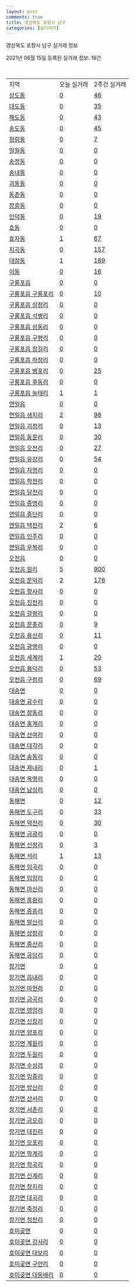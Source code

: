 ```yaml
---
layout: post
comments: true
title: 경상북도 포항시 남구
categories: [실거래가]
---
```


경상북도 포항시 남구 실거래 정보

2021년 06월 15일 등록된 실거래 정보: 16건

<script type="text/javascript">
  google.charts.load('current', {'packages':['corechart']});
  google.charts.setOnLoadCallback(drawChart);

  function drawChart() {
    var data = google.visualization.arrayToDataTable([['거래일', '매매', '전월세', '전매'], ['2021-02', 2, 0, 0], ['2021-03', 5, 0, 0], ['2021-04', 1, 0, 0], ['2021-05', 4, 0, 0], ['2021-06', 1, 0, 0]]);

    var options = {
      title: '최근 2개월간 거래량 추이',
      legend: { position: 'bottom' }
    };

    var chart = new google.visualization.LineChart(document.getElementById('columnchart_material'));
    chart.draw(data, (options));
  }
</script>

<div id="columnchart_material" style="width: 450px; margin-left: -35px"></div>
<br>
<table class="sortable">
  <tr>
    <td>지역</td>
    <td>오늘 실거래</td>
    <td>2주간 실거래</td>
  </tr>

  
  <tr class="item">
    <td><a href="4711110100.html">상도동</a></td>
    <td><a href="4711110100.html">0</a></td>
    <td><a href="4711110100.html">46</a></td>
  </tr>
    

  <tr class="item">
    <td><a href="4711110200.html">대도동</a></td>
    <td><a href="4711110200.html">0</a></td>
    <td><a href="4711110200.html">35</a></td>
  </tr>
    

  <tr class="item">
    <td><a href="4711110300.html">해도동</a></td>
    <td><a href="4711110300.html">0</a></td>
    <td><a href="4711110300.html">43</a></td>
  </tr>
    

  <tr class="item">
    <td><a href="4711110400.html">송도동</a></td>
    <td><a href="4711110400.html">0</a></td>
    <td><a href="4711110400.html">45</a></td>
  </tr>
    

  <tr class="item">
    <td><a href="4711110500.html">청림동</a></td>
    <td><a href="4711110500.html">0</a></td>
    <td><a href="4711110500.html">7</a></td>
  </tr>
    

  <tr class="item">
    <td><a href="4711110600.html">일월동</a></td>
    <td><a href="4711110600.html">0</a></td>
    <td><a href="4711110600.html">0</a></td>
  </tr>
    

  <tr class="item">
    <td><a href="4711110700.html">송정동</a></td>
    <td><a href="4711110700.html">0</a></td>
    <td><a href="4711110700.html">0</a></td>
  </tr>
    

  <tr class="item">
    <td><a href="4711110800.html">송내동</a></td>
    <td><a href="4711110800.html">0</a></td>
    <td><a href="4711110800.html">0</a></td>
  </tr>
    

  <tr class="item">
    <td><a href="4711110900.html">괴동동</a></td>
    <td><a href="4711110900.html">0</a></td>
    <td><a href="4711110900.html">0</a></td>
  </tr>
    

  <tr class="item">
    <td><a href="4711111000.html">동촌동</a></td>
    <td><a href="4711111000.html">0</a></td>
    <td><a href="4711111000.html">0</a></td>
  </tr>
    

  <tr class="item">
    <td><a href="4711111100.html">장흥동</a></td>
    <td><a href="4711111100.html">0</a></td>
    <td><a href="4711111100.html">0</a></td>
  </tr>
    

  <tr class="item">
    <td><a href="4711111200.html">인덕동</a></td>
    <td><a href="4711111200.html">0</a></td>
    <td><a href="4711111200.html">19</a></td>
  </tr>
    

  <tr class="item">
    <td><a href="4711111300.html">호동</a></td>
    <td><a href="4711111300.html">0</a></td>
    <td><a href="4711111300.html">0</a></td>
  </tr>
    

  <tr class="item">
    <td><a href="4711111400.html">효자동</a></td>
    <td><a href="4711111400.html">1</a></td>
    <td><a href="4711111400.html">67</a></td>
  </tr>
    

  <tr class="item">
    <td><a href="4711111500.html">지곡동</a></td>
    <td><a href="4711111500.html">0</a></td>
    <td><a href="4711111500.html">157</a></td>
  </tr>
    

  <tr class="item">
    <td><a href="4711111600.html">대잠동</a></td>
    <td><a href="4711111600.html">1</a></td>
    <td><a href="4711111600.html">189</a></td>
  </tr>
    

  <tr class="item">
    <td><a href="4711111700.html">이동</a></td>
    <td><a href="4711111700.html">0</a></td>
    <td><a href="4711111700.html">16</a></td>
  </tr>
    

  <tr class="item">
    <td><a href="4711125000.html">구룡포읍</a></td>
    <td><a href="4711125000.html">0</a></td>
    <td><a href="4711125000.html">0</a></td>
  </tr>
    

  <tr class="item">
    <td><a href="4711125021.html">구룡포읍 구룡포리</a></td>
    <td><a href="4711125021.html">0</a></td>
    <td><a href="4711125021.html">10</a></td>
  </tr>
    

  <tr class="item">
    <td><a href="4711125022.html">구룡포읍 삼정리</a></td>
    <td><a href="4711125022.html">0</a></td>
    <td><a href="4711125022.html">0</a></td>
  </tr>
    

  <tr class="item">
    <td><a href="4711125023.html">구룡포읍 석병리</a></td>
    <td><a href="4711125023.html">0</a></td>
    <td><a href="4711125023.html">0</a></td>
  </tr>
    

  <tr class="item">
    <td><a href="4711125024.html">구룡포읍 성동리</a></td>
    <td><a href="4711125024.html">0</a></td>
    <td><a href="4711125024.html">0</a></td>
  </tr>
    

  <tr class="item">
    <td><a href="4711125025.html">구룡포읍 구평리</a></td>
    <td><a href="4711125025.html">0</a></td>
    <td><a href="4711125025.html">0</a></td>
  </tr>
    

  <tr class="item">
    <td><a href="4711125026.html">구룡포읍 장길리</a></td>
    <td><a href="4711125026.html">0</a></td>
    <td><a href="4711125026.html">0</a></td>
  </tr>
    

  <tr class="item">
    <td><a href="4711125027.html">구룡포읍 하정리</a></td>
    <td><a href="4711125027.html">0</a></td>
    <td><a href="4711125027.html">0</a></td>
  </tr>
    

  <tr class="item">
    <td><a href="4711125028.html">구룡포읍 병포리</a></td>
    <td><a href="4711125028.html">0</a></td>
    <td><a href="4711125028.html">25</a></td>
  </tr>
    

  <tr class="item">
    <td><a href="4711125029.html">구룡포읍 후동리</a></td>
    <td><a href="4711125029.html">0</a></td>
    <td><a href="4711125029.html">0</a></td>
  </tr>
    

  <tr class="item">
    <td><a href="4711125030.html">구룡포읍 눌태리</a></td>
    <td><a href="4711125030.html">1</a></td>
    <td><a href="4711125030.html">1</a></td>
  </tr>
    

  <tr class="item">
    <td><a href="4711125300.html">연일읍</a></td>
    <td><a href="4711125300.html">0</a></td>
    <td><a href="4711125300.html">0</a></td>
  </tr>
    

  <tr class="item">
    <td><a href="4711125321.html">연일읍 생지리</a></td>
    <td><a href="4711125321.html">2</a></td>
    <td><a href="4711125321.html">98</a></td>
  </tr>
    

  <tr class="item">
    <td><a href="4711125322.html">연일읍 괴정리</a></td>
    <td><a href="4711125322.html">0</a></td>
    <td><a href="4711125322.html">13</a></td>
  </tr>
    

  <tr class="item">
    <td><a href="4711125323.html">연일읍 동문리</a></td>
    <td><a href="4711125323.html">0</a></td>
    <td><a href="4711125323.html">30</a></td>
  </tr>
    

  <tr class="item">
    <td><a href="4711125324.html">연일읍 오천리</a></td>
    <td><a href="4711125324.html">0</a></td>
    <td><a href="4711125324.html">27</a></td>
  </tr>
    

  <tr class="item">
    <td><a href="4711125325.html">연일읍 유강리</a></td>
    <td><a href="4711125325.html">0</a></td>
    <td><a href="4711125325.html">54</a></td>
  </tr>
    

  <tr class="item">
    <td><a href="4711125326.html">연일읍 자명리</a></td>
    <td><a href="4711125326.html">0</a></td>
    <td><a href="4711125326.html">0</a></td>
  </tr>
    

  <tr class="item">
    <td><a href="4711125327.html">연일읍 학전리</a></td>
    <td><a href="4711125327.html">0</a></td>
    <td><a href="4711125327.html">0</a></td>
  </tr>
    

  <tr class="item">
    <td><a href="4711125328.html">연일읍 달전리</a></td>
    <td><a href="4711125328.html">0</a></td>
    <td><a href="4711125328.html">0</a></td>
  </tr>
    

  <tr class="item">
    <td><a href="4711125329.html">연일읍 중명리</a></td>
    <td><a href="4711125329.html">0</a></td>
    <td><a href="4711125329.html">0</a></td>
  </tr>
    

  <tr class="item">
    <td><a href="4711125330.html">연일읍 중단리</a></td>
    <td><a href="4711125330.html">0</a></td>
    <td><a href="4711125330.html">0</a></td>
  </tr>
    

  <tr class="item">
    <td><a href="4711125331.html">연일읍 택전리</a></td>
    <td><a href="4711125331.html">2</a></td>
    <td><a href="4711125331.html">6</a></td>
  </tr>
    

  <tr class="item">
    <td><a href="4711125332.html">연일읍 인주리</a></td>
    <td><a href="4711125332.html">0</a></td>
    <td><a href="4711125332.html">0</a></td>
  </tr>
    

  <tr class="item">
    <td><a href="4711125333.html">연일읍 우복리</a></td>
    <td><a href="4711125333.html">0</a></td>
    <td><a href="4711125333.html">0</a></td>
  </tr>
    

  <tr class="item">
    <td><a href="4711125600.html">오천읍</a></td>
    <td><a href="4711125600.html">0</a></td>
    <td><a href="4711125600.html">0</a></td>
  </tr>
    

  <tr class="item">
    <td><a href="4711125621.html">오천읍 원리</a></td>
    <td><a href="4711125621.html">5</a></td>
    <td><a href="4711125621.html">900</a></td>
  </tr>
    

  <tr class="item">
    <td><a href="4711125622.html">오천읍 문덕리</a></td>
    <td><a href="4711125622.html">2</a></td>
    <td><a href="4711125622.html">176</a></td>
  </tr>
    

  <tr class="item">
    <td><a href="4711125623.html">오천읍 항사리</a></td>
    <td><a href="4711125623.html">0</a></td>
    <td><a href="4711125623.html">0</a></td>
  </tr>
    

  <tr class="item">
    <td><a href="4711125624.html">오천읍 진전리</a></td>
    <td><a href="4711125624.html">0</a></td>
    <td><a href="4711125624.html">0</a></td>
  </tr>
    

  <tr class="item">
    <td><a href="4711125625.html">오천읍 갈평리</a></td>
    <td><a href="4711125625.html">0</a></td>
    <td><a href="4711125625.html">0</a></td>
  </tr>
    

  <tr class="item">
    <td><a href="4711125626.html">오천읍 문충리</a></td>
    <td><a href="4711125626.html">0</a></td>
    <td><a href="4711125626.html">9</a></td>
  </tr>
    

  <tr class="item">
    <td><a href="4711125627.html">오천읍 용산리</a></td>
    <td><a href="4711125627.html">0</a></td>
    <td><a href="4711125627.html">11</a></td>
  </tr>
    

  <tr class="item">
    <td><a href="4711125628.html">오천읍 광명리</a></td>
    <td><a href="4711125628.html">0</a></td>
    <td><a href="4711125628.html">0</a></td>
  </tr>
    

  <tr class="item">
    <td><a href="4711125629.html">오천읍 세계리</a></td>
    <td><a href="4711125629.html">1</a></td>
    <td><a href="4711125629.html">20</a></td>
  </tr>
    

  <tr class="item">
    <td><a href="4711125630.html">오천읍 용덕리</a></td>
    <td><a href="4711125630.html">0</a></td>
    <td><a href="4711125630.html">53</a></td>
  </tr>
    

  <tr class="item">
    <td><a href="4711125631.html">오천읍 구정리</a></td>
    <td><a href="4711125631.html">0</a></td>
    <td><a href="4711125631.html">69</a></td>
  </tr>
    

  <tr class="item">
    <td><a href="4711131000.html">대송면</a></td>
    <td><a href="4711131000.html">0</a></td>
    <td><a href="4711131000.html">0</a></td>
  </tr>
    

  <tr class="item">
    <td><a href="4711131021.html">대송면 공수리</a></td>
    <td><a href="4711131021.html">0</a></td>
    <td><a href="4711131021.html">0</a></td>
  </tr>
    

  <tr class="item">
    <td><a href="4711131022.html">대송면 장동리</a></td>
    <td><a href="4711131022.html">0</a></td>
    <td><a href="4711131022.html">0</a></td>
  </tr>
    

  <tr class="item">
    <td><a href="4711131023.html">대송면 홍계리</a></td>
    <td><a href="4711131023.html">0</a></td>
    <td><a href="4711131023.html">0</a></td>
  </tr>
    

  <tr class="item">
    <td><a href="4711131024.html">대송면 산여리</a></td>
    <td><a href="4711131024.html">0</a></td>
    <td><a href="4711131024.html">0</a></td>
  </tr>
    

  <tr class="item">
    <td><a href="4711131025.html">대송면 대각리</a></td>
    <td><a href="4711131025.html">0</a></td>
    <td><a href="4711131025.html">0</a></td>
  </tr>
    

  <tr class="item">
    <td><a href="4711131026.html">대송면 송동리</a></td>
    <td><a href="4711131026.html">0</a></td>
    <td><a href="4711131026.html">0</a></td>
  </tr>
    

  <tr class="item">
    <td><a href="4711131027.html">대송면 제내리</a></td>
    <td><a href="4711131027.html">0</a></td>
    <td><a href="4711131027.html">1</a></td>
  </tr>
    

  <tr class="item">
    <td><a href="4711131028.html">대송면 옥명리</a></td>
    <td><a href="4711131028.html">0</a></td>
    <td><a href="4711131028.html">0</a></td>
  </tr>
    

  <tr class="item">
    <td><a href="4711131029.html">대송면 남성리</a></td>
    <td><a href="4711131029.html">0</a></td>
    <td><a href="4711131029.html">0</a></td>
  </tr>
    

  <tr class="item">
    <td><a href="4711132000.html">동해면</a></td>
    <td><a href="4711132000.html">0</a></td>
    <td><a href="4711132000.html">12</a></td>
  </tr>
    

  <tr class="item">
    <td><a href="4711132021.html">동해면 도구리</a></td>
    <td><a href="4711132021.html">0</a></td>
    <td><a href="4711132021.html">33</a></td>
  </tr>
    

  <tr class="item">
    <td><a href="4711132022.html">동해면 약전리</a></td>
    <td><a href="4711132022.html">0</a></td>
    <td><a href="4711132022.html">30</a></td>
  </tr>
    

  <tr class="item">
    <td><a href="4711132023.html">동해면 금광리</a></td>
    <td><a href="4711132023.html">0</a></td>
    <td><a href="4711132023.html">0</a></td>
  </tr>
    

  <tr class="item">
    <td><a href="4711132024.html">동해면 신정리</a></td>
    <td><a href="4711132024.html">0</a></td>
    <td><a href="4711132024.html">3</a></td>
  </tr>
    

  <tr class="item">
    <td><a href="4711132025.html">동해면 석리</a></td>
    <td><a href="4711132025.html">1</a></td>
    <td><a href="4711132025.html">13</a></td>
  </tr>
    

  <tr class="item">
    <td><a href="4711132026.html">동해면 임곡리</a></td>
    <td><a href="4711132026.html">0</a></td>
    <td><a href="4711132026.html">0</a></td>
  </tr>
    

  <tr class="item">
    <td><a href="4711132027.html">동해면 입암리</a></td>
    <td><a href="4711132027.html">0</a></td>
    <td><a href="4711132027.html">0</a></td>
  </tr>
    

  <tr class="item">
    <td><a href="4711132028.html">동해면 마산리</a></td>
    <td><a href="4711132028.html">0</a></td>
    <td><a href="4711132028.html">0</a></td>
  </tr>
    

  <tr class="item">
    <td><a href="4711132029.html">동해면 흥환리</a></td>
    <td><a href="4711132029.html">0</a></td>
    <td><a href="4711132029.html">0</a></td>
  </tr>
    

  <tr class="item">
    <td><a href="4711132030.html">동해면 중흥리</a></td>
    <td><a href="4711132030.html">0</a></td>
    <td><a href="4711132030.html">0</a></td>
  </tr>
    

  <tr class="item">
    <td><a href="4711132031.html">동해면 발산리</a></td>
    <td><a href="4711132031.html">0</a></td>
    <td><a href="4711132031.html">0</a></td>
  </tr>
    

  <tr class="item">
    <td><a href="4711132032.html">동해면 상정리</a></td>
    <td><a href="4711132032.html">0</a></td>
    <td><a href="4711132032.html">0</a></td>
  </tr>
    

  <tr class="item">
    <td><a href="4711132033.html">동해면 중산리</a></td>
    <td><a href="4711132033.html">0</a></td>
    <td><a href="4711132033.html">0</a></td>
  </tr>
    

  <tr class="item">
    <td><a href="4711132034.html">동해면 공당리</a></td>
    <td><a href="4711132034.html">0</a></td>
    <td><a href="4711132034.html">0</a></td>
  </tr>
    

  <tr class="item">
    <td><a href="4711133000.html">장기면</a></td>
    <td><a href="4711133000.html">0</a></td>
    <td><a href="4711133000.html">0</a></td>
  </tr>
    

  <tr class="item">
    <td><a href="4711133021.html">장기면 읍내리</a></td>
    <td><a href="4711133021.html">0</a></td>
    <td><a href="4711133021.html">0</a></td>
  </tr>
    

  <tr class="item">
    <td><a href="4711133022.html">장기면 마현리</a></td>
    <td><a href="4711133022.html">0</a></td>
    <td><a href="4711133022.html">0</a></td>
  </tr>
    

  <tr class="item">
    <td><a href="4711133023.html">장기면 금곡리</a></td>
    <td><a href="4711133023.html">0</a></td>
    <td><a href="4711133023.html">0</a></td>
  </tr>
    

  <tr class="item">
    <td><a href="4711133024.html">장기면 영암리</a></td>
    <td><a href="4711133024.html">0</a></td>
    <td><a href="4711133024.html">0</a></td>
  </tr>
    

  <tr class="item">
    <td><a href="4711133025.html">장기면 신창리</a></td>
    <td><a href="4711133025.html">0</a></td>
    <td><a href="4711133025.html">0</a></td>
  </tr>
    

  <tr class="item">
    <td><a href="4711133026.html">장기면 양포리</a></td>
    <td><a href="4711133026.html">0</a></td>
    <td><a href="4711133026.html">0</a></td>
  </tr>
    

  <tr class="item">
    <td><a href="4711133027.html">장기면 계원리</a></td>
    <td><a href="4711133027.html">0</a></td>
    <td><a href="4711133027.html">0</a></td>
  </tr>
    

  <tr class="item">
    <td><a href="4711133028.html">장기면 두원리</a></td>
    <td><a href="4711133028.html">0</a></td>
    <td><a href="4711133028.html">0</a></td>
  </tr>
    

  <tr class="item">
    <td><a href="4711133029.html">장기면 수성리</a></td>
    <td><a href="4711133029.html">0</a></td>
    <td><a href="4711133029.html">0</a></td>
  </tr>
    

  <tr class="item">
    <td><a href="4711133030.html">장기면 임중리</a></td>
    <td><a href="4711133030.html">0</a></td>
    <td><a href="4711133030.html">0</a></td>
  </tr>
    

  <tr class="item">
    <td><a href="4711133031.html">장기면 방산리</a></td>
    <td><a href="4711133031.html">0</a></td>
    <td><a href="4711133031.html">0</a></td>
  </tr>
    

  <tr class="item">
    <td><a href="4711133032.html">장기면 산서리</a></td>
    <td><a href="4711133032.html">0</a></td>
    <td><a href="4711133032.html">0</a></td>
  </tr>
    

  <tr class="item">
    <td><a href="4711133033.html">장기면 서촌리</a></td>
    <td><a href="4711133033.html">0</a></td>
    <td><a href="4711133033.html">0</a></td>
  </tr>
    

  <tr class="item">
    <td><a href="4711133034.html">장기면 금오리</a></td>
    <td><a href="4711133034.html">0</a></td>
    <td><a href="4711133034.html">0</a></td>
  </tr>
    

  <tr class="item">
    <td><a href="4711133035.html">장기면 대진리</a></td>
    <td><a href="4711133035.html">0</a></td>
    <td><a href="4711133035.html">0</a></td>
  </tr>
    

  <tr class="item">
    <td><a href="4711133036.html">장기면 모포리</a></td>
    <td><a href="4711133036.html">0</a></td>
    <td><a href="4711133036.html">0</a></td>
  </tr>
    

  <tr class="item">
    <td><a href="4711133037.html">장기면 학계리</a></td>
    <td><a href="4711133037.html">0</a></td>
    <td><a href="4711133037.html">0</a></td>
  </tr>
    

  <tr class="item">
    <td><a href="4711133038.html">장기면 학곡리</a></td>
    <td><a href="4711133038.html">0</a></td>
    <td><a href="4711133038.html">0</a></td>
  </tr>
    

  <tr class="item">
    <td><a href="4711133039.html">장기면 신계리</a></td>
    <td><a href="4711133039.html">0</a></td>
    <td><a href="4711133039.html">0</a></td>
  </tr>
    

  <tr class="item">
    <td><a href="4711133040.html">장기면 창지리</a></td>
    <td><a href="4711133040.html">0</a></td>
    <td><a href="4711133040.html">0</a></td>
  </tr>
    

  <tr class="item">
    <td><a href="4711133041.html">장기면 대곡리</a></td>
    <td><a href="4711133041.html">0</a></td>
    <td><a href="4711133041.html">0</a></td>
  </tr>
    

  <tr class="item">
    <td><a href="4711133042.html">장기면 죽정리</a></td>
    <td><a href="4711133042.html">0</a></td>
    <td><a href="4711133042.html">0</a></td>
  </tr>
    

  <tr class="item">
    <td><a href="4711133043.html">장기면 정천리</a></td>
    <td><a href="4711133043.html">0</a></td>
    <td><a href="4711133043.html">0</a></td>
  </tr>
    

  <tr class="item">
    <td><a href="4711135000.html">호미곶면</a></td>
    <td><a href="4711135000.html">0</a></td>
    <td><a href="4711135000.html">0</a></td>
  </tr>
    

  <tr class="item">
    <td><a href="4711135021.html">호미곶면 강사리</a></td>
    <td><a href="4711135021.html">0</a></td>
    <td><a href="4711135021.html">0</a></td>
  </tr>
    

  <tr class="item">
    <td><a href="4711135022.html">호미곶면 대보리</a></td>
    <td><a href="4711135022.html">0</a></td>
    <td><a href="4711135022.html">0</a></td>
  </tr>
    

  <tr class="item">
    <td><a href="4711135023.html">호미곶면 구만리</a></td>
    <td><a href="4711135023.html">0</a></td>
    <td><a href="4711135023.html">0</a></td>
  </tr>
    

  <tr class="item">
    <td><a href="4711135024.html">호미곶면 대동배리</a></td>
    <td><a href="4711135024.html">0</a></td>
    <td><a href="4711135024.html">0</a></td>
  </tr>
    


</table>


    